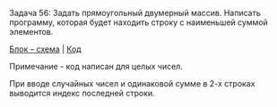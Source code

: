 Задача 56: Задать прямоугольный двумерный массив. Написать программу, которая будет находить строку с наименьшей суммой элементов.  

[Блок – схема](alg.drawio.png) | [Код](Program.cs)

Примечание - код написан для целых чисел. 

При вводе случайных чисел и одинаковой сумме в 2-х строках выводится индекс последней строки.